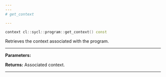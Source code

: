 ```yaml
---
---
# get_context

---
```


```cpp
context cl::sycl::program::get_context() const
```


Retrieves the context associated with the program. 


---
**Parameters:**

**Returns:** Associated context. 

---
